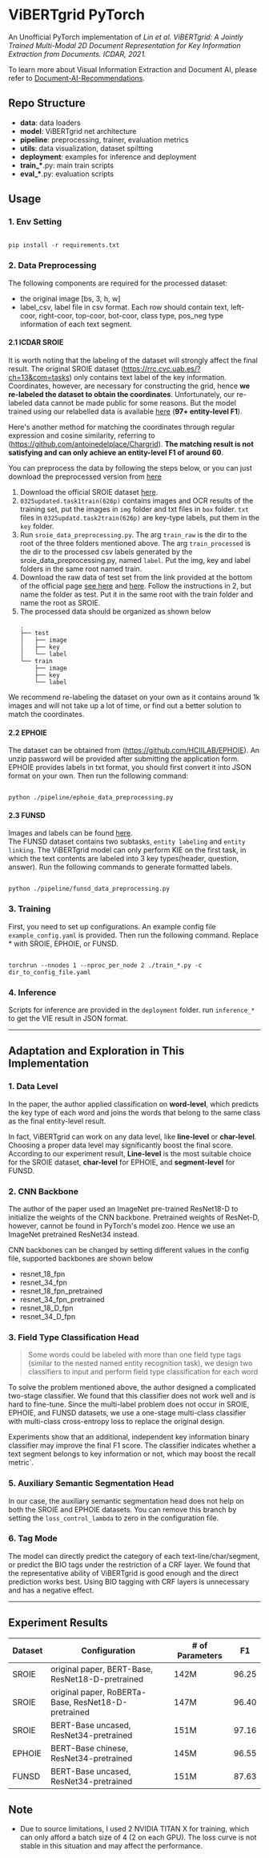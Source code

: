 # ViBERTgrid PyTorch

An Unofficial PyTorch implementation of *Lin et al. ViBERTgrid: A Jointly Trained Multi-Modal 2D Document Representation for Key Information Extraction from Documents. ICDAR, 2021.*

To learn more about Visual Information Extraction and Document AI, please refer to [Document-AI-Recommendations](https://github.com/SCUT-DLVCLab/Document-AI-Recommendations).

## Repo Structure

- **data**: data loaders
- **model**: ViBERTgrid net architecture
- **pipeline**: preprocessing, trainer, evaluation metrics
- **utils**: data visualization, dataset spiltting
- **deployment**: examples for inference and deployment
- **train_\***.py: main train scripts
- **eval_\***.py: evaluation scripts

## Usage

### 1. Env Setting

```

pip install -r requirements.txt

```

### 2. Data Preprocessing

The following components are required for the processed dataset:
- the original image [bs, 3, h, w]
- label_csv, label file in csv format. Each row should contain text, left-coor, right-coor, top-coor, bot-coor, class type, pos_neg type information of each text segment.

#### 2.1 ICDAR SROIE
It is worth noting that the labeling of the dataset will strongly affect the final result.
The original SROIE dataset (https://rrc.cvc.uab.es/?ch=13&com=tasks) only contains
text label of the key information. Coordinates, however, are necessary for constructing the grid, hence **we re-labeled the dataset to obtain the coordinates**. Unfortunately, our re-labeled data cannot be made public for some reasons. But the model trained using our relabelled data is available [here](https://drive.google.com/file/d/1z5yvFlYEZWy7-scRCwL-DFMkg_2ABi-p/view?usp=sharing) (**97+ entity-level F1**).

Here's another method for matching the coordinates through regular expression and cosine similarity, referring to (https://github.com/antoinedelplace/Chargrid). **The matching result is not satisfying and can only achieve an entity-level F1 of around 60**. 

You can preprocess the data by following the steps below, or you can just download the preprocessed version from [here](https://drive.google.com/file/d/1GLJi6a9M0-kf15GkMlZosS6i19ATV1eS/view?usp=sharing)

1. Download the official SROIE dataset [here](https://rrc.cvc.uab.es/?ch=13&com=downloads). 
2. `0325updated.task1train(626p)` contains images and OCR results of the training set, put the images in `img` folder and txt files in `box` folder. `txt` files in `0325updatd.task2train(626p)` are key-type labels, put them in the `key` folder. 
3. Run `sroie_data_preprocessing.py`. The arg `train_raw` is the dir to the root of the three folders mentioned above. The arg `train_processed` is the dir to the processed csv labels generated by the sroie_data_preprocessing.py, named `label`. Put the img, key and label folders in the same root named train.
4. Download the raw data of test set from the link provided at the bottom of the official page [see here](https://rrc.cvc.uab.es/?com=downloads&action=download&ch=13&f=aHR0cHM6Ly9ycmMuY3ZjLnVhYi5lcy9kb3dubG9hZHMvU1JPSUVfdGVzdF9ndF90YXNrXzMuemlw) and [here](https://rrc.cvc.uab.es/?com=downloads&action=download&ch=13&f=aHR0cHM6Ly9ycmMuY3ZjLnVhYi5lcy9kb3dubG9hZHMvU1JPSUVfdGVzdF9pbWFnZXNfdGFza18zLnppcA==). Follow the instructions in 2, but name the folder as test. Put it in the same root with the train folder and name the root as SROIE.
5. The processed data should be organized as shown below
    ```
    .
    ├── test
    │   ├── image
    │   ├── key
    │   └── label
    └── train
        ├── image
        ├── key
        └── label
    ```

We recommend re-labeling the dataset on your own as it contains around 1k images and will not take up a lot of time, or find out a better solution to match the coordinates.

#### 2.2 EPHOIE
The dataset can be obtained from (https://github.com/HCIILAB/EPHOIE). An unzip password will be provided after submitting the application form.  
EPHOIE provides labels in txt format, you should first convert it into JSON format on your own. Then run the following command:

```shell

python ./pipeline/ephoie_data_preprocessing.py

```

#### 2.3 FUNSD
Images and labels can be found [here](https://guillaumejaume.github.io/FUNSD/).  
The FUNSD dataset contains two subtasks, `entity labeling` and `entity linking`. The ViBERTgrid model can only perform KIE on the first task, in which the text contents are labeled into 3 key types(header, question, answer).  Run the following commands to generate formatted labels.

```shell

python ./pipeline/funsd_data_preprocessing.py

```

### 3. Training

First, you need to set up configurations. An example config file `example_config.yaml` is provided. Then run the following command. Replace * with SROIE, EPHOIE, or FUNSD.

```shell

torchrun --nnodes 1 --nproc_per_node 2 ./train_*.py -c dir_to_config_file.yaml

```

### 4. Inference

Scripts for inference are provided in the `deployment` folder. run `inference_*` to get the VIE result in JSON format.

------

## Adaptation and Exploration in This Implementation

### 1. Data Level
In the paper, the author applied classification on **word-level**, which predicts the key type of each word and joins the words that belong to the same class as the final entity-level result. 

In fact, ViBERTgrid can work on any data level, like **line-level** or **char-level**. Choosing a proper data level may significantly boost the final score. According to our experiment result, **Line-level** is the most suitable choice for the SROIE dataset, **char-level** for EPHOIE, and **segment-level** for FUNSD.

### 2. CNN Backbone
The author of the paper used an ImageNet pre-trained ResNet18-D to initialize the weights of the CNN backbone. Pretrained weights of ResNet-D, however, cannot be found in PyTorch's model zoo. Hence we use an ImageNet pretrained ResNet34 instead.

CNN backbones can be changed by setting different values in the config file, supported backbones are shown below
- resnet_18_fpn
- resnet_34_fpn
- resnet_18_fpn_pretrained
- resnet_34_fpn_pretrained
- resnet_18_D_fpn
- resnet_34_D_fpn

### 3. Field Type Classification Head
> Some words could be labeled with more than one field type tags (similar to the nested named entity recognition task), we design two classifiers to input and perform field type classification for each word

To solve the problem mentioned above, the author designed a complicated two-stage classifier. We found that this classifier does not work well and is hard to fine-tune. Since the multi-label problem does not occur in SROIE, EPHOIE, and FUNSD datasets, we use a one-stage multi-class classifier with multi-class cross-entropy loss to replace the original design.

Experiments show that an additional, independent key information binary classifier may improve the final F1 score. The classifier indicates whether a text segment belongs to key information or not, which may boost the recall metric`.

### 5. Auxiliary Semantic Segmentation Head

In our case, the auxiliary semantic segmentation head does not help on both the SROIE and EPHOIE datasets. You can remove this branch by setting the `loss_control_lambda` to zero in the configuration file.

### 6. Tag Mode

The model can directly predict the category of each text-line/char/segment, or predict the BIO tags under the restriction of a CRF layer. We found that the representative ability of ViBERTgrid is good enough and the direct prediction works best. Using BIO tagging with CRF layers is unnecessary and has a negative effect.

-----


## Experiment Results

| Dataset | Configuration                                       | # of Parameters | F1    |
| ------- | --------------------------------------------------- | --------------- | ----- |
| SROIE   | original paper, BERT-Base, ResNet18-D-pretrained    | 142M            | 96.25 |
| SROIE   | original paper, RoBERTa-Base, ResNet18-D-pretrained | 147M            | 96.40 |
| SROIE   | BERT-Base uncased, ResNet34-pretrained              | 151M            | 97.16 |
| EPHOIE  | BERT-Base chinese, ResNet34-pretrained              | 145M            | 96.55 |
| FUNSD   | BERT-Base uncased, ResNet34-pretrained              | 151M            | 87.63 |


## Note
- Due to source limitations, I used 2 NVIDIA TITAN X for training, which can only afford a batch size of 4 (2 on each GPU). The loss curve is not stable in this situation and may affect the performance.

